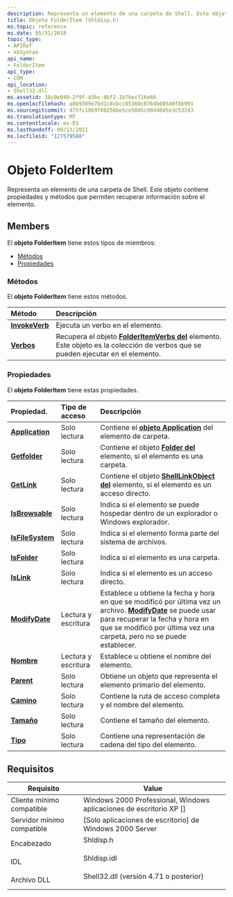 ```yaml
---
description: Representa un elemento de una carpeta de Shell. Este objeto contiene propiedades y métodos que permiten recuperar información sobre el elemento.
title: Objeto FolderItem (Shldisp.h)
ms.topic: reference
ms.date: 05/31/2018
topic_type:
- APIRef
- kbSyntax
api_name:
- FolderItem
api_type:
- COM
api_location:
- Shell32.dll
ms.assetid: 38c0e049-2f9f-43bc-8bf2-1b7becf16e66
ms.openlocfilehash: a8b9309e7bd1c8cbcc05360c076db085d0f8b991
ms.sourcegitcommit: d75fc10b9f0825bbe5ce5045c90d4045e3c53243
ms.translationtype: MT
ms.contentlocale: es-ES
ms.lasthandoff: 09/13/2021
ms.locfileid: "127579588"
---
```

# <a name="folderitem-object"></a>Objeto FolderItem

Representa un elemento de una carpeta de Shell. Este objeto contiene propiedades y métodos que permiten recuperar información sobre el elemento.

## <a name="members"></a>Members

El **objeto FolderItem** tiene estos tipos de miembros:

-   [Métodos](#methods)
-   [Propiedades](#properties)

### <a name="methods"></a>Métodos

El **objeto FolderItem** tiene estos métodos.



| Método                                      | Descripción                                                                                                                                                 |
|:--------------------------------------------|:------------------------------------------------------------------------------------------------------------------------------------------------------------|
| [**InvokeVerb**](folderitem-invokeverb.md) | Ejecuta un verbo en el elemento.<br/>                                                                                                                     |
| [**Verbos**](folderitem-verbs.md)           | Recupera el objeto [**FolderItemVerbs del**](folderitemverbs.md) elemento. Este objeto es la colección de verbos que se pueden ejecutar en el elemento.<br/> |



 

### <a name="properties"></a>Propiedades

El **objeto FolderItem** tiene estas propiedades.



| Propiedad.                                                   | Tipo de acceso           | Descripción                                                                                                                                                                                                        |
|:-----------------------------------------------------------|:----------------------|:-------------------------------------------------------------------------------------------------------------------------------------------------------------------------------------------------------------------|
| [**Application**](folderitem-application.md)<br/>   | Solo lectura<br/>  | Contiene el [**objeto Application**](folderitem-application.md) del elemento de carpeta.<br/>                                                                                                                   |
| [**Getfolder**](folderitem-getfolder.md)<br/>       | Solo lectura<br/>  | Contiene el objeto [**Folder del**](folder.md) elemento, si el elemento es una carpeta.<br/>                                                                                                                           |
| [**GetLink**](folderitem-getlink.md)<br/>           | Solo lectura<br/>  | Contiene el objeto [**ShellLinkObject del**](shelllinkobject-object.md) elemento, si el elemento es un acceso directo.<br/>                                                                                                |
| [**IsBrowsable**](folderitem-isbrowsable.md)<br/>   | Solo lectura<br/>  | Indica si el elemento se puede hospedar dentro de un explorador o Windows explorador.<br/>                                                                                                                         |
| [**IsFileSystem**](folderitem-isfilesystem.md)<br/> | Solo lectura<br/>  | Indica si el elemento forma parte del sistema de archivos.<br/>                                                                                                                                                       |
| [**IsFolder**](folderitem-isfolder.md)<br/>         | Solo lectura<br/>  | Indica si el elemento es una carpeta.<br/>                                                                                                                                                                      |
| [**IsLink**](folderitem-islink.md)<br/>             | Solo lectura<br/>  | Indica si el elemento es un acceso directo.<br/>                                                                                                                                                               |
| [**ModifyDate**](folderitem-modifydate.md)<br/>     | Lectura y escritura<br/> | Establece u obtiene la fecha y hora en que se modificó por última vez un archivo. [**ModifyDate**](folderitem-modifydate.md) se puede usar para recuperar la fecha y hora en que se modificó por última vez una carpeta, pero no se puede establecer.<br/> |
| [**Nombre**](folderitem-name.md)<br/>                 | Lectura y escritura<br/> | Establece u obtiene el nombre del elemento.<br/>                                                                                                                                                                           |
| [**Parent**](folderitem-parent.md)<br/>             | Solo lectura<br/>  | Obtiene un objeto que representa el elemento primario del elemento.<br/>                                                                                                                                                  |
| [**Camino**](folderitem-path.md)<br/>                 | Solo lectura<br/>  | Contiene la ruta de acceso completa y el nombre del elemento.<br/>                                                                                                                                                                 |
| [**Tamaño**](folderitem-size.md)<br/>                 | Solo lectura<br/>  | Contiene el tamaño del elemento.<br/>                                                                                                                                                                               |
| [**Tipo**](folderitem-type.md)<br/>                 | Solo lectura<br/>  | Contiene una representación de cadena del tipo del elemento.<br/>                                                                                                                                                    |



 

## <a name="requirements"></a>Requisitos



| Requisito | Value |
|-------------------------------------|----------------------------------------------------------------------------------------------------------------|
| Cliente mínimo compatible<br/> | Windows 2000 Professional, Windows aplicaciones de escritorio XP \[\]<br/>                                         |
| Servidor mínimo compatible<br/> | \[Solo aplicaciones de escritorio\] de Windows 2000 Server<br/>                                                           |
| Encabezado<br/>                   | <dl> <dt>Shldisp.h</dt> </dl>                           |
| IDL<br/>                      | <dl> <dt>Shldisp.idl</dt> </dl>                         |
| Archivo DLL<br/>                      | <dl> <dt>Shell32.dll (versión 4.71 o posterior)</dt> </dl> |



 

 




